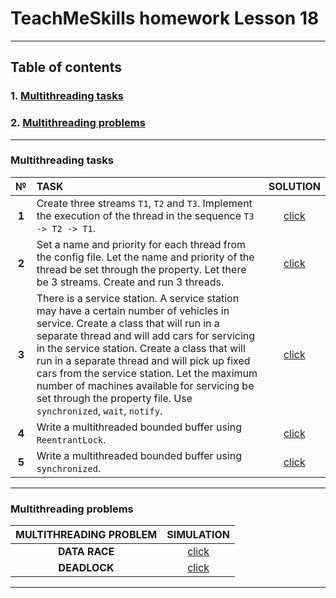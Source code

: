 # TeachMeSkills homework Lesson 18

--- 

## Table of contents

### 1. [Multithreading tasks](https://github.com/IvanHayel/TeachMeSkills_HW_Lesson_18#multithreading-tasks)
### 2. [Multithreading problems](https://github.com/IvanHayel/TeachMeSkills_HW_Lesson_18#multithreading-problems)

--- 

### Multithreading tasks

| **№** | **TASK**                                                                                                                                                                                                                                                                                                                                                                                                                                             |                                             **SOLUTION**                                              |
|:-----:|:-----------------------------------------------------------------------------------------------------------------------------------------------------------------------------------------------------------------------------------------------------------------------------------------------------------------------------------------------------------------------------------------------------------------------------------------------------|:-----------------------------------------------------------------------------------------------------:|
| **1** | Create three streams `T1`, `T2` and `T3`. Implement the execution of the thread in the sequence `T3 -> T2 -> T1`.                                                                                                                                                                                                                                                                                                                                    | [click](https://github.com/IvanHayel/TeachMeSkills_HW_Lesson_18/tree/master/com/teachmeskills/task_1) |
| **2** | Set a name and priority for each thread from the config file. Let the name and priority of the thread be set through the property. Let there be 3 streams. Create and run 3 threads.                                                                                                                                                                                                                                                                 | [click](https://github.com/IvanHayel/TeachMeSkills_HW_Lesson_18/tree/master/com/teachmeskills/task_2) |
| **3** | There is a service station. A service station may have a certain number of vehicles in service. Create a class that will run in a separate thread and will add cars for servicing in the service station. Create a class that will run in a separate thread and will pick up fixed cars from the service station. Let the maximum number of machines available for servicing be set through the property file. Use `synchronized`, `wait`, `notify`. | [click](https://github.com/IvanHayel/TeachMeSkills_HW_Lesson_18/tree/master/com/teachmeskills/task_3) |
| **4** | Write a multithreaded bounded buffer using `ReentrantLock`.                                                                                                                                                                                                                                                                                                                                                                                          | [click](https://github.com/IvanHayel/TeachMeSkills_HW_Lesson_18/tree/master/com/teachmeskills/task_4) |
| **5** | Write a multithreaded bounded buffer using `synchronized`.                                                                                                                                                                                                                                                                                                                                                                                           | [click](https://github.com/IvanHayel/TeachMeSkills_HW_Lesson_18/tree/master/com/teachmeskills/task_5) |

--- 

### Multithreading problems

| **MULTITHREADING PROBLEM** |                                              **SIMULATION**                                              |
|:--------------------------:|:--------------------------------------------------------------------------------------------------------:|
|       **DATA RACE**        | [click](https://github.com/IvanHayel/TeachMeSkills_HW_Lesson_18/tree/master/com/teachmeskills/data_race) |
|        **DEADLOCK**        | [click](https://github.com/IvanHayel/TeachMeSkills_HW_Lesson_18/tree/master/com/teachmeskills/deadlock)  |

--- 
